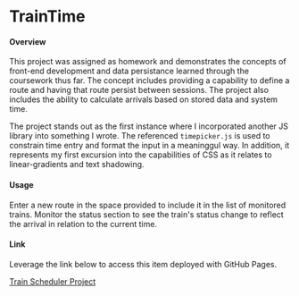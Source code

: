 # TrainTime

#### Overview
This project was assigned as homework and demonstrates the concepts of front-end development and data persistance learned through the coursework thus far.  The concept includes providing a capability to define a route and having that route persist between sessions.  The project also includes the ability to calculate arrivals based on stored data and system time. 

The project stands out as the first instance where I incorporated another JS library into something I wrote.  The referenced `timepicker.js` is used to constrain time entry and format the input in a meaninggul way.  In addition, it represents my first excursion into the capabilities of CSS as it relates to linear-gradients and text shadowing.

#### Usage
Enter a new route in the space provided to include it in the list of monitored trains.
Monitor the status section to see the train's status change to reflect the arrival in relation to the current time.

#### Link
Leverage the link below to access this item deployed with GitHub Pages.

[Train Scheduler Project](https://steven-m-carpenter.github.io/TrainTime/)
